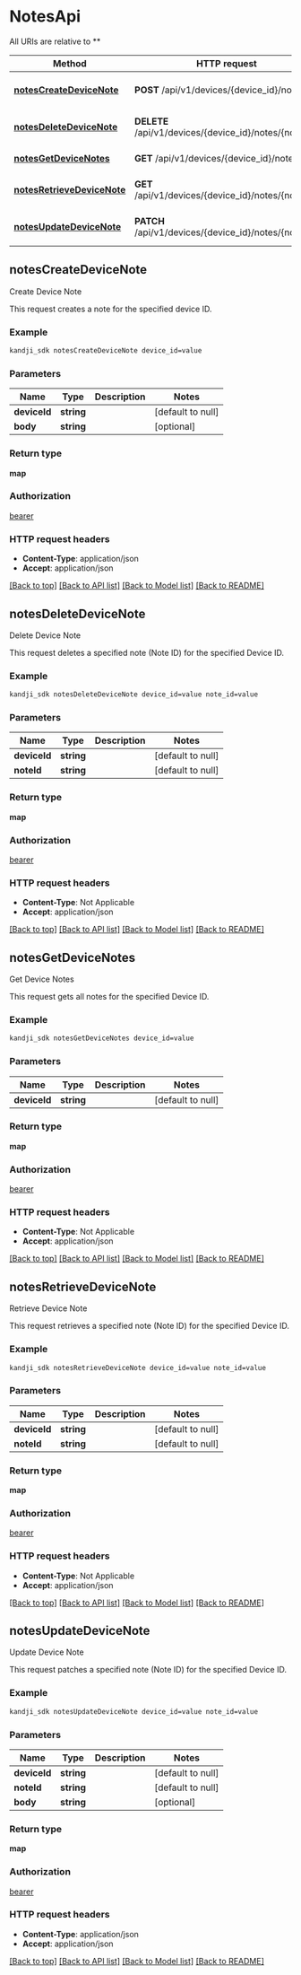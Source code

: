 # NotesApi

All URIs are relative to **

Method | HTTP request | Description
------------- | ------------- | -------------
[**notesCreateDeviceNote**](NotesApi.md#notesCreateDeviceNote) | **POST** /api/v1/devices/{device_id}/notes | Create Device Note
[**notesDeleteDeviceNote**](NotesApi.md#notesDeleteDeviceNote) | **DELETE** /api/v1/devices/{device_id}/notes/{note_id} | Delete Device Note
[**notesGetDeviceNotes**](NotesApi.md#notesGetDeviceNotes) | **GET** /api/v1/devices/{device_id}/notes | Get Device Notes
[**notesRetrieveDeviceNote**](NotesApi.md#notesRetrieveDeviceNote) | **GET** /api/v1/devices/{device_id}/notes/{note_id} | Retrieve Device Note
[**notesUpdateDeviceNote**](NotesApi.md#notesUpdateDeviceNote) | **PATCH** /api/v1/devices/{device_id}/notes/{note_id} | Update Device Note



## notesCreateDeviceNote

Create Device Note

This request creates a note for the specified device ID.

### Example

```bash
kandji_sdk notesCreateDeviceNote device_id=value
```

### Parameters


Name | Type | Description  | Notes
------------- | ------------- | ------------- | -------------
 **deviceId** | **string** |  | [default to null]
 **body** | **string** |  | [optional]

### Return type

**map**

### Authorization

[bearer](../README.md#bearer)

### HTTP request headers

- **Content-Type**: application/json
- **Accept**: application/json

[[Back to top]](#) [[Back to API list]](../README.md#documentation-for-api-endpoints) [[Back to Model list]](../README.md#documentation-for-models) [[Back to README]](../README.md)


## notesDeleteDeviceNote

Delete Device Note

This request deletes a specified note (Note ID) for the specified Device ID.

### Example

```bash
kandji_sdk notesDeleteDeviceNote device_id=value note_id=value
```

### Parameters


Name | Type | Description  | Notes
------------- | ------------- | ------------- | -------------
 **deviceId** | **string** |  | [default to null]
 **noteId** | **string** |  | [default to null]

### Return type

**map**

### Authorization

[bearer](../README.md#bearer)

### HTTP request headers

- **Content-Type**: Not Applicable
- **Accept**: application/json

[[Back to top]](#) [[Back to API list]](../README.md#documentation-for-api-endpoints) [[Back to Model list]](../README.md#documentation-for-models) [[Back to README]](../README.md)


## notesGetDeviceNotes

Get Device Notes

This request gets all notes for the specified Device ID.

### Example

```bash
kandji_sdk notesGetDeviceNotes device_id=value
```

### Parameters


Name | Type | Description  | Notes
------------- | ------------- | ------------- | -------------
 **deviceId** | **string** |  | [default to null]

### Return type

**map**

### Authorization

[bearer](../README.md#bearer)

### HTTP request headers

- **Content-Type**: Not Applicable
- **Accept**: application/json

[[Back to top]](#) [[Back to API list]](../README.md#documentation-for-api-endpoints) [[Back to Model list]](../README.md#documentation-for-models) [[Back to README]](../README.md)


## notesRetrieveDeviceNote

Retrieve Device Note

This request retrieves a specified note (Note ID) for the specified Device ID.

### Example

```bash
kandji_sdk notesRetrieveDeviceNote device_id=value note_id=value
```

### Parameters


Name | Type | Description  | Notes
------------- | ------------- | ------------- | -------------
 **deviceId** | **string** |  | [default to null]
 **noteId** | **string** |  | [default to null]

### Return type

**map**

### Authorization

[bearer](../README.md#bearer)

### HTTP request headers

- **Content-Type**: Not Applicable
- **Accept**: application/json

[[Back to top]](#) [[Back to API list]](../README.md#documentation-for-api-endpoints) [[Back to Model list]](../README.md#documentation-for-models) [[Back to README]](../README.md)


## notesUpdateDeviceNote

Update Device Note

This request patches a specified note (Note ID) for the specified Device ID.

### Example

```bash
kandji_sdk notesUpdateDeviceNote device_id=value note_id=value
```

### Parameters


Name | Type | Description  | Notes
------------- | ------------- | ------------- | -------------
 **deviceId** | **string** |  | [default to null]
 **noteId** | **string** |  | [default to null]
 **body** | **string** |  | [optional]

### Return type

**map**

### Authorization

[bearer](../README.md#bearer)

### HTTP request headers

- **Content-Type**: application/json
- **Accept**: application/json

[[Back to top]](#) [[Back to API list]](../README.md#documentation-for-api-endpoints) [[Back to Model list]](../README.md#documentation-for-models) [[Back to README]](../README.md)

